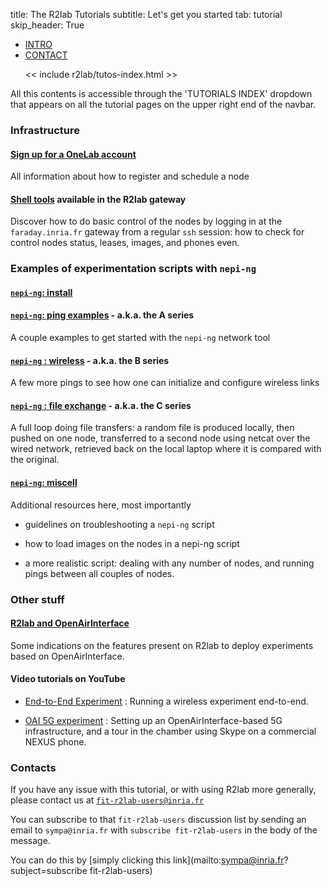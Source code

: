 title: The R2lab Tutorials
subtitle: Let's get you started
tab: tutorial
skip_header: True

<script src="/assets/r2lab/open-tab.js"></script>
<script src="/assets/js/diff.js"></script>
<script src="/assets/r2lab/r2lab-diff.js"></script>
<style>@import url("/assets/r2lab/r2lab-diff.css")</style>


<ul class="nav nav-tabs">
  <li class="active"> <a href="#INTRO">INTRO</a> </li>
  <li> <a href="#CONTACT">CONTACT</a> </li>

  << include r2lab/tutos-index.html >>
</ul>

<div id="contents" class="tab-content" markdown="1">

<!------------ INTRO ------------>
<div id="INTRO" class="tab-pane fade in active" markdown="1">

All this contents is accessible through the 'TUTORIALS INDEX' dropdown that appears on all the tutorial pages on the upper right end of the navbar.

### Infrastructure

#### [Sign up for a OneLab account](tuto-100-registration.md)

  All information about how to register and schedule a node

#### [Shell tools](tuto-200-shell-tools.md) available in the R2lab gateway

  Discover how to do basic control of the nodes by logging in at the
  `faraday.inria.fr` gateway from a regular `ssh` session: how to
  check for control nodes status, leases, images, and phones even.
  
### Examples of experimentation scripts with `nepi-ng`

#### [`nepi-ng`: install](tuto-300-nepi-ng-install.md)

#### [`nepi-ng`: ping examples](tuto-400-ping.md) - a.k.a. the **A** series

  A couple examples to get started with the `nepi-ng` network tool

#### [`nepi-ng` : wireless](tuto-500-wireless.md) - a.k.a. the **B** series

  A few more pings to see how one can initialize and configure wireless links

#### [`nepi-ng` : file exchange](tuto-600-files.md) - a.k.a. the **C** series

A full loop doing file transfers: a random file is produced locally,
then pushed on one node, transferred to a second node using netcat
over the wired network, retrieved back on the local laptop where it is
compared with the original.

#### [`nepi-ng`: miscell](tuto-700-miscell.md) 

Additional resources here, most importantly

* guidelines on troubleshooting a `nepi-ng` script

* how to load images on the nodes in a nepi-ng script

* a more realistic script:
dealing with any number of nodes, and running pings between all couples of nodes.

### Other stuff

#### [R2lab and OpenAirInterface](tuto-800-oai.md)

  Some indications on the features present on R2lab to deploy experiments based on OpenAirInterface.

#### Video tutorials on YouTube

  * [End-to-End Experiment](tuto-900-youtube.md) : Running a wireless
    experiment end-to-end.

  * [OAI 5G experiment](tuto-900-youtube.md) : Setting up an
    OpenAirInterface-based 5G infrastructure, and a tour in the
    chamber using Skype on a commercial NEXUS phone.

</div>

<!------------ CONTACT ------------>
<div id="CONTACT" class="tab-pane fade" markdown="1">

### Contacts

If you have any issue with this tutorial, or with using R2lab more
generally, please contact us at
[`fit-r2lab-users@inria.fr`](mailto:fit-r2lab-users@inria.fr)

You can subscribe to that `fit-r2lab-users` discussion list by sending
an email to `sympa@inria.fr` with `subscribe fit-r2lab-users` in the
body of the message.

You can do this by
[simply clicking this link](mailto:sympa@inria.fr?subject=subscribe fit-r2lab-users)


</div>

</div> <!-- end div contents -->
